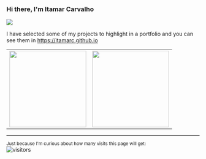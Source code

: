 ### Hi there, I'm Itamar Carvalho

<a href="https://www.linkedin.com/in/itamarc" alt="itamarc@linkedin" target="_blank">
<img src="https://img.shields.io/badge/LinkedIn-%230077B5.svg?&style=flat-square&logo=linkedin&logoColor=white">
</a>

I have selected some of my projects to highlight in a portfolio and you can see them in
<a href="/" alt="github" target="_blank">https://itamarc.github.io</a>

<table border="0" cellspacing="0" style="border: none;"><tr>
<td><img height="200em" src="https://github-readme-stats.vercel.app/api?username=itamarc&show_icons=true&hide_border=true&&count_private=true&include_all_commits=true" />
<td><img height="200em" src="https://github-readme-stats.vercel.app/api/top-langs/?username=itamarc&layout=compact&langs_count=10" />
</tr></table>

---
<span style="font-size: smaller;">Just because I'm curious about how many visits this page will get:</span><br/>
![visitors](https://visitor-badge.glitch.me/badge?page_id=itamarc.itamarc)
